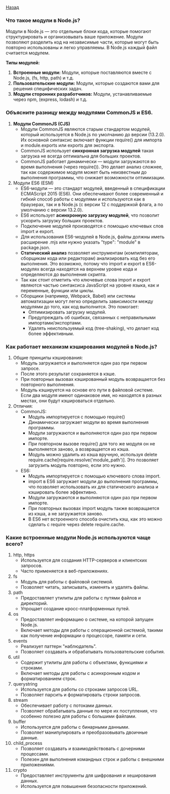 [Назад](../README.md)

### Что такое модули в Node.js?
Модули в Node.js — это отдельные блоки кода, которые помогают структурировать и организовывать ваше приложение. 
Модули позволяют разделить код на независимые части, которые могут быть повторно использованы и легко управляемы. 
В Node.js каждый файл считается модулем.

**Типы модулей:**
1. **Встроенные модули:** Модули, которые поставляются вместе с Node.js, (fs, http, path) и т.д.
2. **Пользовательские модули:** Модули, которые создаются вами для решения специфических задач.
3. **Модули сторонних разработчиков:** Модули, устанавливаемые через npm, (express, lodash) и т.д.

### Объясните разницу между модулями CommonJS и ES6.

1. **Модули CommonJS (CJS)**
   - Модули CommonJS являются старым стандартом модулей, который используется в Node.js по умолчанию до версии (13.2.0). 
Их основной синтаксис включает функции require() для импорта и module.exports или exports для экспорта.
   - CommonJS использует **синхронная загрузка модулей** такая загрузка не всегда оптимальна для больших проектов.
   - CommonJS работает динамически — модули загружаются во время выполнения (через require()). Это делает анализ 
   сложнее, так как содержимое модуля может быть неизвестным до выполнения программы, что снижает возможности 
   оптимизации.
2. Модули ES6 (ESM)
   - ES6-модули — это стандарт модулей, введенный в спецификации ECMAScript 2015 (ES6). Они обеспечивают 
более современный и гибкий способ работы с модулями и используются как в браузерах, так и в Node.js 
(с версии 12 с поддержкой флага, а по умолчанию с версии 13.2.0).
   - ES6 использует **асинхронную загрузку модулей**, что позволит ускорить загрузку больших проектов.
   - Подключение модулей производятся с помощью ключевых слов import и export.
   - Для использования ES6-модулей в Node.js, файлы должны иметь расширение .mjs или нужно указать "type": "module" 
   в package.json.
   - **Статический анализ** позволяет инструментам (компиляторам, сборщикам кода или редакторам) анализировать код 
   без его выполнения. Это возможно, потому что import и export в ES6-модулях всегда находятся на верхнем уровне кода 
   и определяются до выполнения скрипта. 
   - Так как стоит отметить что ключевые слова import и export являются частью синтаксиса JavaScript на уровне 
   языка, как и переменные, функции или циклы.
   - Сборщики (например, Webpack, Babel) или системы автоматизации могут легко определить зависимости между модулями 
   до того, как код выполнится. Это помогает:
     - Оптимизировать загрузку модулей.
     - Предупреждать об ошибках, связанных с неправильными импортами/экспортами.
     - Удалять неиспользуемый код (tree-shaking), что делает код более эффективным.

### Как работает механизм кэширования модулей в Node.js?

1. Общие принципы кэширования:
   - Модуль загружается и выполняется один раз при первом запросе.
   - После этого результат сохраняется в кэше.
   - При повторных вызовах кэшированный модуль возвращается без повторного выполнения.
   - Модуль кэшируется на основе его пути в файловой системе. Если два модуля имеют одинаковое имя, но находятся 
   в разных местах, они будут кэшироваться отдельно.
2. Отличия:
   - CommonJS:
      - Модуль импортируется с помощью require()
      - Динамически загружает модули во время выполнения программы.
     - Модули загружаются и выполняются один раз при первом импорте.
      - При повторном вызове require() для того же модуля он не выполняется заново, а возвращается из кэша.
      - Модуль можно удалить из кэша вручную, используя delete require.cache[require.resolve('module_path')]. 
      Это позволяет загрузить модуль повторно, если это нужно.
   - ES6:
       - Модуль импортируется с помощью ключевого слова import.   
       - import в ES6 загружает модули до выполнения программы, что позволяет использовать их для статического
       анализа и кэшировать более эффективно.
       - Модули загружаются и выполняются один раз при первом импорте.
       - При повторных вызовах import модуль также возвращается из кэша, а не загружается заново.
       - В ES6 нет встроенного способа очистить кэш, как это можно сделать с require через delete require.cache.


### Какие встроенные модули Node.js используются чаще всего?
1. http, https
   - Используется для создания HTTP-серверов и клиентских запросов.
   - Часто применяется в веб-приложениях.
2. fs
   - Модуль для работы с файловой системой.
   - Позволяет читать, записывать, изменять и удалять файлы.
3. path
   - Предоставляет утилиты для работы с путями файлов и директорий.
   - Упрощает создание кросс-платформенных путей.
4. os
   - Предоставляет информацию о системе, на которой запущен Node.js.
   - Включает методы для работы с операционной системой, такими как получение информации о процессоре, памяти и сети.
5. events
   - Реализует паттерн "наблюдатель".
   - Позволяет создавать и обрабатывать пользовательские события.
6. util
   - Содержит утилиты для работы с объектами, функциями и строками.
   - Включает методы для работы с асинхронным кодом и форматированием строк.
7. querystring
   - Используется для работы со строками запросов URL.
   - Позволяет парсить и форматировать строки запросов.
8. stream
   - Обеспечивает работу с потоками данных.
   - Позволяет обрабатывать данные по мере их поступления, что особенно полезно для работы с большими файлами.
9. buffer
   - Используется для работы с бинарными данными.
   - Позволяет манипулировать и преобразовывать двоичные данные.
10. child_process
    - Позволяет создавать и взаимодействовать с дочерними процессами.
    - Полезен для выполнения командных строк и работы с внешними приложениями.
11. crypto
    - Предоставляет инструменты для шифрования и хеширования данных.
    - Используется для повышения безопасности приложений.